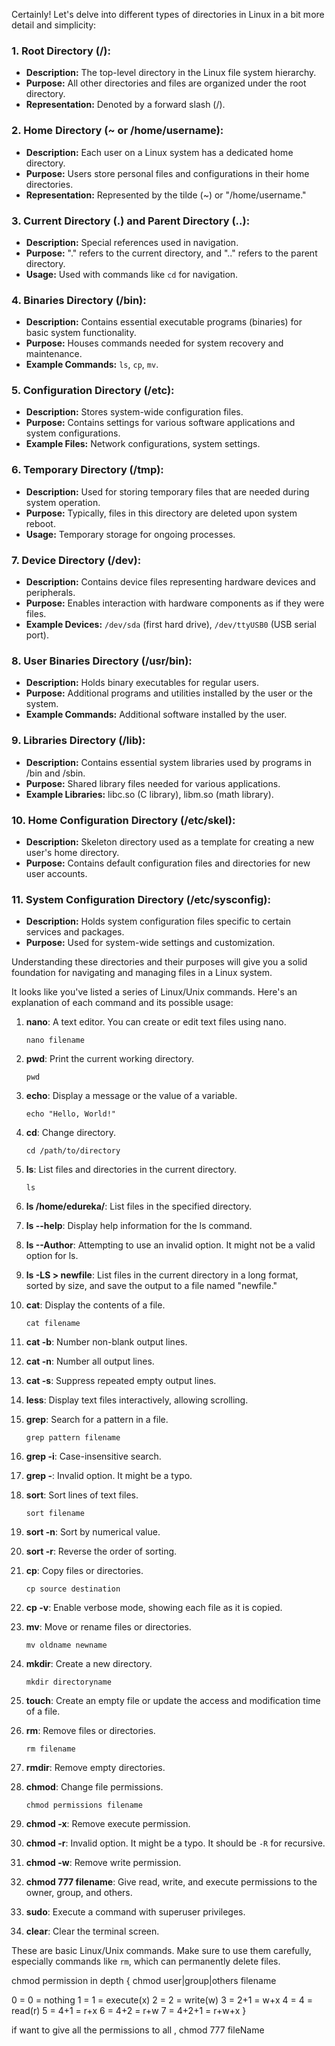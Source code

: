 Certainly! Let's delve into different types of directories in Linux in a bit more detail and simplicity:

### 1. **Root Directory (/):**
   - **Description:** The top-level directory in the Linux file system hierarchy.
   - **Purpose:** All other directories and files are organized under the root directory.
   - **Representation:** Denoted by a forward slash (/).

### 2. **Home Directory (~ or /home/username):**
   - **Description:** Each user on a Linux system has a dedicated home directory.
   - **Purpose:** Users store personal files and configurations in their home directories.
   - **Representation:** Represented by the tilde (~) or "/home/username."

### 3. **Current Directory (.) and Parent Directory (..):**
   - **Description:** Special references used in navigation.
   - **Purpose:** "." refers to the current directory, and ".." refers to the parent directory.
   - **Usage:** Used with commands like `cd` for navigation.

### 4. **Binaries Directory (/bin):**
   - **Description:** Contains essential executable programs (binaries) for basic system functionality.
   - **Purpose:** Houses commands needed for system recovery and maintenance.
   - **Example Commands:** `ls`, `cp`, `mv`.

### 5. **Configuration Directory (/etc):**
   - **Description:** Stores system-wide configuration files.
   - **Purpose:** Contains settings for various software applications and system configurations.
   - **Example Files:** Network configurations, system settings.

### 6. **Temporary Directory (/tmp):**
   - **Description:** Used for storing temporary files that are needed during system operation.
   - **Purpose:** Typically, files in this directory are deleted upon system reboot.
   - **Usage:** Temporary storage for ongoing processes.

### 7. **Device Directory (/dev):**
   - **Description:** Contains device files representing hardware devices and peripherals.
   - **Purpose:** Enables interaction with hardware components as if they were files.
   - **Example Devices:** `/dev/sda` (first hard drive), `/dev/ttyUSB0` (USB serial port).

### 8. **User Binaries Directory (/usr/bin):**
   - **Description:** Holds binary executables for regular users.
   - **Purpose:** Additional programs and utilities installed by the user or the system.
   - **Example Commands:** Additional software installed by the user.

### 9. **Libraries Directory (/lib):**
   - **Description:** Contains essential system libraries used by programs in /bin and /sbin.
   - **Purpose:** Shared library files needed for various applications.
   - **Example Libraries:** libc.so (C library), libm.so (math library).

### 10. **Home Configuration Directory (/etc/skel):**
   - **Description:** Skeleton directory used as a template for creating a new user's home directory.
   - **Purpose:** Contains default configuration files and directories for new user accounts.

### 11. **System Configuration Directory (/etc/sysconfig):**
   - **Description:** Holds system configuration files specific to certain services and packages.
   - **Purpose:** Used for system-wide settings and customization.

Understanding these directories and their purposes will give you a solid foundation for navigating and managing files in a Linux system.





It looks like you've listed a series of Linux/Unix commands. Here's an explanation of each command and its possible usage:

1. **nano**: A text editor. You can create or edit text files using nano.
   ```
   nano filename
   ```

2. **pwd**: Print the current working directory.
   ```
   pwd
   ```

3. **echo**: Display a message or the value of a variable.
   ```
   echo "Hello, World!"
   ```

4. **cd**: Change directory.
   ```
   cd /path/to/directory
   ```

5. **ls**: List files and directories in the current directory.
   ```
   ls
   ```

6. **ls /home/edureka/**: List files in the specified directory.

7. **ls --help**: Display help information for the ls command.

8. **ls --Author**: Attempting to use an invalid option. It might not be a valid option for ls.

9. **ls -LS > newfile**: List files in the current directory in a long format, sorted by size, and save the output to a file named "newfile."

10. **cat**: Display the contents of a file.
    ```
    cat filename
    ```

11. **cat -b**: Number non-blank output lines.

12. **cat -n**: Number all output lines.

13. **cat -s**: Suppress repeated empty output lines.

14. **less**: Display text files interactively, allowing scrolling.

15. **grep**: Search for a pattern in a file.
    ```
    grep pattern filename
    ```

16. **grep -i**: Case-insensitive search.

17. **grep -**: Invalid option. It might be a typo.

18. **sort**: Sort lines of text files.
    ```
    sort filename
    ```

19. **sort -n**: Sort by numerical value.

20. **sort -r**: Reverse the order of sorting.

21. **cp**: Copy files or directories.
    ```
    cp source destination
    ```

22. **cp -v**: Enable verbose mode, showing each file as it is copied.

23. **mv**: Move or rename files or directories.
    ```
    mv oldname newname
    ```

24. **mkdir**: Create a new directory.
    ```
    mkdir directoryname
    ```

25. **touch**: Create an empty file or update the access and modification time of a file.

26. **rm**: Remove files or directories.
    ```
    rm filename
    ```

27. **rmdir**: Remove empty directories.

28. **chmod**: Change file permissions.
    ```
    chmod permissions filename
    ```

29. **chmod -x**: Remove execute permission.

30. **chmod -r**: Invalid option. It might be a typo. It should be `-R` for recursive.

31. **chmod -w**: Remove write permission.

32. **chmod 777 filename**: Give read, write, and execute permissions to the owner, group, and others.

33. **sudo**: Execute a command with superuser privileges.

34. **clear**: Clear the terminal screen.

These are basic Linux/Unix commands. Make sure to use them carefully, especially commands like `rm`, which can permanently delete files.

chmod permission in depth 
{
chmod user|group|others filename

0 = 0 = nothing
1 = 1 = execute(x)
2 = 2 = write(w)
3 = 2+1 = w+x
4 = 4 = read(r)
5 = 4+1 = r+x
6 = 4+2 = r+w
7 = 4+2+1 = r+w+x
} 

if want to give all the permissions to all ,
chmod 777 fileName
